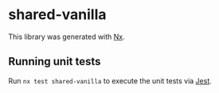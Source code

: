 # shared-vanilla

This library was generated with [Nx](https://nx.dev).

## Running unit tests

Run `nx test shared-vanilla` to execute the unit tests via [Jest](https://jestjs.io).
